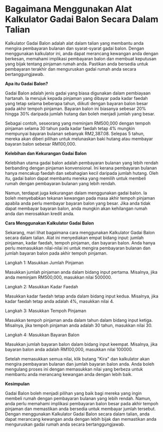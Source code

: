 Bagaimana Menggunakan Alat Kalkulator Gadai Balon Secara Dalam Talian
=====================================================================

Kalkulator Gadai Balon adalah alat dalam talian yang membantu anda mengira pembayaran bulanan dan syarat-syarat gadai balon. Dengan menggunakan kalkulator ini, anda dapat merancang kewangan anda dengan berkesan, memahami implikasi pembayaran balon dan membuat keputusan yang bijak tentang pinjaman rumah anda. Pastikan anda bersedia untuk pembayaran terakhir dan menguruskan gadai rumah anda secara bertanggungjawab.

**Apa itu Gadai Balon?**

Gadai Balon adalah jenis gadai yang biasa digunakan dalam pembiayaan hartanah. Ia merujuk kepada pinjaman yang dibayar pada kadar faedah yang tetap selama beberapa tahun, diikuti dengan bayaran balon besar pada akhir tempoh pinjaman. Bayaran balon ini biasanya sebesar 20% hingga 30% daripada jumlah hutang dan boleh menjadi jumlah yang besar.

Sebagai contoh, seseorang yang meminjam RM500,000 dengan tempoh pinjaman selama 30 tahun pada kadar faedah tetap 4% mungkin mempunyai bayaran bulanan sebanyak RM2,387.08. Selepas 5 tahun, mereka akan diberi pilihan untuk melunaskan baki hutang atau membayar bayaran balon sebesar RM100,000.

**Kelebihan dan Kekurangan Gadai Balon**

Kelebihan utama gadai balon adalah pembayaran bulanan yang lebih rendah berbanding dengan pinjaman konvensional. Ini kerana pembayaran bulanan hanya mencakup faedah dan sebahagian kecil daripada jumlah hutang. Oleh itu, gadai balon dapat membantu mereka yang memilih untuk membeli rumah dengan pembayaran bulanan yang lebih rendah.

Namun, terdapat juga kekurangan dalam menggunakan gadai balon. Ia boleh menyebabkan tekanan kewangan pada masa akhir tempoh pinjaman apabila anda perlu membayar bayaran balon yang besar. Jika anda tidak dapat membayar bayaran balon, anda mungkin akan kehilangan rumah anda dan merosakkan kredit anda.

**Cara Menggunakan Kalkulator Gadai Balon**

Sekarang, mari lihat bagaimana cara menggunakan Kalkulator Gadai Balon secara dalam talian. Alat ini menyediakan empat bidang input: jumlah pinjaman, kadar faedah, tempoh pinjaman, dan bayaran balon. Anda hanya perlu memasukkan nilai-nilai ini untuk mengira pembayaran bulanan dan jumlah bayaran balon pada akhir tempoh pinjaman.

Langkah 1: Masukkan Jumlah Pinjaman

Masukkan jumlah pinjaman anda dalam bidang input pertama. Misalnya, jika anda meminjam RM500,000, masukkan nilai 500000.

Langkah 2: Masukkan Kadar Faedah

Masukkan kadar faedah tetap anda dalam bidang input kedua. Misalnya, jika kadar faedah tetap anda adalah 4%, masukkan nilai 4.

Langkah 3: Masukkan Tempoh Pinjaman

Masukkan tempoh pinjaman anda dalam tahun dalam bidang input ketiga. Misalnya, jika tempoh pinjaman anda adalah 30 tahun, masukkan nilai 30.

Langkah 4: Masukkan Bayaran Balon

Masukkan jumlah bayaran balon dalam bidang input keempat. Misalnya, jika bayaran balon anda adalah RM100,000, masukkan nilai 100000.

Setelah memasukkan semua nilai, klik butang "Kira" dan kalkulator akan mengira pembayaran bulanan dan jumlah bayaran balon anda. Anda boleh mengulang proses ini dengan memasukkan nilai yang berbeza untuk membantu anda merancang kewangan anda dengan lebih baik.

**Kesimpulan**

Gadai Balon boleh menjadi pilihan yang baik bagi mereka yang ingin membeli rumah dengan pembayaran bulanan yang lebih rendah. Namun, anda perlu memahami implikasi pembayaran balon besar pada akhir tempoh pinjaman dan memastikan anda bersedia untuk membayar jumlah tersebut. Dengan menggunakan Kalkulator Gadai Balon secara dalam talian, anda dapat merancang kewangan anda dengan lebih bijak dan memastikan anda menguruskan gadai rumah anda secara bertanggungjawab.